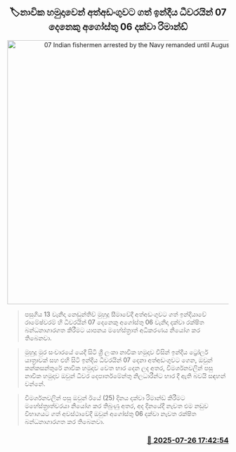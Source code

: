 <p align='center'><b><h2 align='center' title='07 Indian fishermen arrested by the Navy remanded until August 06'>🏷නාවික හමුදාවෙන් අත්අඩංගුවට ගත් ඉන්දීය ධීවරයින් 07 දෙනෙකු අගෝස්තු 06 දක්වා රිමාන්ඩ් </h2></b></p>
<p align='center'><img src='https://helakuru.sgp1.cdn.digitaloceanspaces.com/esana/images/lib/court-2[1].jpg' width='600' alt='07 Indian fishermen arrested by the Navy remanded until August 06'></p>

> පසුගිය 13 වැනිදා නෙඩුන්තිව් මුහුදු සීමාවේදී අත්අඩංගුවට ගත් ඉන්දියාවේ රාමේෂ්වරම් හි ධීවරයින් 07 දෙනෙකු අගෝස්තු 06 වැනිදා දක්වා රක්ෂිත බන්ධනාගාරගත කිරීමට යාපනය මහේස්ත්‍රාත් අධිකරණය නියෝග කර තිබෙනවා.

> මුහුදු මුර සංචාරයේ යෙදී සිටි ශ්‍රී ලංකා නාවික හමුදාව විසින් ඉන්දීය ට්‍රෝලර් යාත්‍රාවක් සහ එහි සිටි ඉන්දීය ධීවරයින් 07 දෙනා අත්අඩංගුවට ගෙන, ඔවුන් කන්කසන්තුරේ නාවික හමුදාව වෙත භාර දෙන ලද අතර, විමර්ශනවලින් පසු නාවික හමුදාව ඔවුන් ධීවර දෙපාර්තමේන්තු නිලධාරීන්ට භාර දී ඇති බවයි සඳහන් වන්නේ.

> විමර්ශනවලින් පසු ඔවුන් ඊයේ (25) දිනය දක්වා රිමාන්ඩ් කිරීමට මහේස්ත්‍රාත්වරයා නියෝග කර තිබුණු අතර, අද දිනයේදී නැවත එම නඩුව විභාගයට ගත් අවස්ථාවේදී ඔවුන් අගෝස්තු 06 දක්වා නැවත රක්ෂිත බන්ධනාගාරගත කර තිබෙනවා.



<h3 align='right'><a href='https://www.helakuru.lk/esana/p/112173/'>📅 2025-07-26 17:42:54</a></h3>
